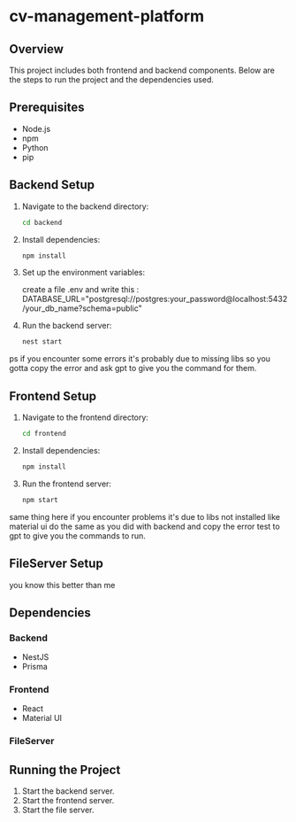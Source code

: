 # cv-management-platform

## Overview
This project includes both frontend and backend components. Below are the steps to run the project and the dependencies used.

## Prerequisites
- Node.js
- npm
- Python
- pip

## Backend Setup
1. Navigate to the backend directory:
    ```sh
    cd backend
    ```

2. Install dependencies:
    ```sh
    npm install
    ```

3. Set up the environment variables:
    
   create a file .env and write this : DATABASE_URL="postgresql://postgres:your_password@localhost:5432/your_db_name?schema=public"

4. Run the backend server:
    ```sh
    nest start
    ```
ps if you encounter some errors it's probably due to missing libs so you gotta copy the error and ask gpt to give you the command for them.

## Frontend Setup
1. Navigate to the frontend directory:
    ```sh
    cd frontend
    ```

2. Install dependencies:
    ```sh
    npm install
    ```

3. Run the frontend server:
    ```sh
    npm start
    ```

same thing here if you encounter problems it's due to libs not installed like material ui do the same as you did with backend and copy the error test to gpt to give you the commands to run.

## FileServer Setup
you know this better than me

## Dependencies
### Backend
- NestJS
- Prisma

### Frontend
- React
- Material UI

### FileServer


## Running the Project
1. Start the backend server.
2. Start the frontend server.
3. Start the file server.

